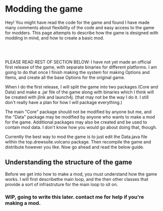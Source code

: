 # Modding the game

Hey! You might have read the code for the game and found I have made many comments about flexibility of the code and easy access to the game for modders.
This page attempts to describe how the game is designed with modding in mind, and how to create a basic mod.

<br>
<br>

PLEASE READ REST OF SECTION BELOW: I have not yet made an official first release of the game, with separate binaries for different platforms.
I am going to do that once I finish making the system for making Options and Items, and create all the base Options for the original game.

When I do the first release, I will split the game into two packages (Core and Data) and make a .jar file of the game along with binaries which I think will be
created with jlink and launch4j. (that may not be the way I do it. I still don't really have a plan for how I will package everything.)

The main "Core" package should not be modified by anyone but me, and the "Data" package may be modified by anyone who wants to make a mod for the game.
Additional packages may also be created and be used to contain mod data. I don't know how you would go about doing that, though.

Currently the best way to mod the game is to just edit the Data.java file within the top.drewssite.volcano package. Then recompile the game and distribute however you like.
Now go ahead and read the below guide.

## Understanding the structure of the game

Before we get into how to make a mod, you must understand how the game works. I will first describethe main loop,
and the then other classes that provide a sort of infrastruture for the main loop to sit on.

### WIP, going to write this later. contact me for help if you're making a mod.

